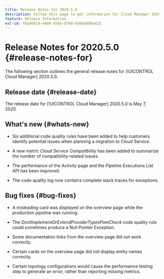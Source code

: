 ```yaml
---
title: Release Notes for 2020.5.0
description: Follow this page to get information for Cloud Manager 2020.5.0
feature: Release Information
exl-id: f8a80419-e480-450a-8768-6d9ab690a425
---
```

# Release Notes for 2020.5.0 {#release-notes-for}

The following section outlines the general release notes for [!UICONTROL Cloud Manager] 2020.5.0.

## Release date {#release-date}

The release date for [!UICONTROL Cloud Manager] 2020.5.0 is May 7, 2020.

## What's new {#whats-new}

* Six additional code quality rules have been added to help customers identify potential issues when planning a migration to Cloud Service.

* A new metric *Cloud Service Compatibility* has been added to summarize the number of compatibility-related issues.

* The performance of the Activity page and the Pipeline Executions List API has been improved.

* The code quality log now contains complete stack traces for exceptions.

## Bug fixes {#bug-fixes}

* A misleading card was displayed on the overview page while the production pipeline was running.

* The *DontImplementOrExtendProviderTypesPomCheck* code quality rule could sometimes produce a Null Pointer Exception.

* Some documentation links from the overview page did not work correctly.

* Certain cards on the overview page did not display entity names correctly.

* Certain topology configurations would cause the performance testing step to generate an error, rather than reporting missing metrics.
